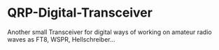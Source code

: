 # QRP-Digital-Transceiver
Another small Transceiver for digital ways of working on amateur radio waves as FT8, WSPR, Hellschreiber...

